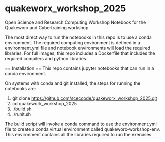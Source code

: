 # quakeworx_workshop_2025
Open Science and Research Computing Workshop Notebook for the Quakeworx and Cybertraining workshop.

The most direct way to run the notebooks in this repo is to use a conda environment. The required computing environment is defined in a environment.yml file and notebook environments will load the required libraries. For full images, this repo includes a Dockerfile that includes the required compilers and python libraries.


== Installation ==
This repo contains jupyter notebooks that can run in a conda environment.

On systems with conda and git installed, the steps for running the notebooks are:
1) git clone https://github.com/sceccode/quakeworx_workshop_2025.git
2) cd quakework_workshop_2025
3) ./build.sh
4) ./runit.sh

The build script will invoke a conda command to use the environment.yml
file to create a conda virtual environment called quakeworx-workshop-env.
This environment contains all the libraries required to run the exercises.
